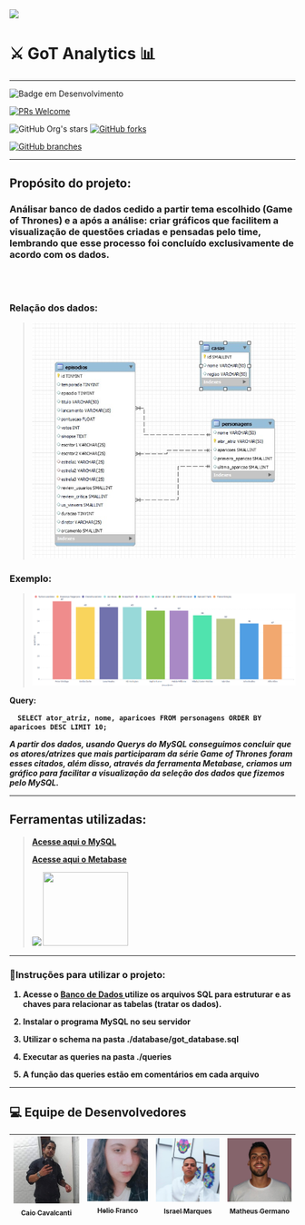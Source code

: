 <img src="https://upload.wikimedia.org/wikipedia/commons/b/b5/Logo_Game_of_Thrones.png">

# ⚔ GoT Analytics 📊

---

![Badge em Desenvolvimento](http://img.shields.io/static/v1?label=STATUS&message=EM%20DESENVOLVIMENTO&color=GREEN&style=for-the-badge)
 
 [![PRs Welcome](https://img.shields.io/badge/PRs-welcome-brightgreen.svg?style=flat-square)](http://makeapullrequest.com)


 ![GitHub Org's stars](https://img.shields.io/github/stars/matgermano/GoT_Analytics?style=social)
 [![GitHub forks](https://img.shields.io/github/forks/matgermano/GoT_Analytics.svg?style=social&label=Fork&maxAge=2592000)](https://github.com/matgermano/GoT_Analytics/network/)
 
 [![GitHub branches](https://badgen.net/github/branches/matgermano/GoT_Analytics)](https://github.com/matgermano/GoT_Analytics)
 
 ---
 
## Propósito do projeto:

### <b>Análisar banco de dados cedido a partir tema escolhido (Game of Thrones) e a após a análise: criar gráficos que facilitem a visualização de questões criadas e pensadas pelo time, lembrando que esse processo foi concluído exclusivamente de acordo com os dados.<b></h3><br><br>

### Relação dos dados:
 > <img src="./img/modelagem.jpeg">

### Exemplo:
  
> <div align="center"> <img src="./img/grafico4.png">
 </div>
  
Query:
```
  SELECT ator_atriz, nome, aparicoes FROM personagens ORDER BY aparicoes DESC LIMIT 10;
```
<p><b><i>A partir dos dados, usando Querys do MySQL conseguimos concluir que os atores/atrizes que mais participaram da série Game of Thrones foram esses citados, além disso, através  da ferramenta Metabase, criamos um gráfico para facilitar a visualização da seleção dos dados que fizemos pelo MySQL.</i><b><p>
  
---

## Ferramentas utilizadas:

> [Acesse aqui o MySQL](https://www.mysql.com/)
> 
> [Acesse aqui o Metabase](https://www.metabase.com/)
> 
> 
> 
> <img src="https://cdn.icon-icons.com/icons2/2415/PNG/512/mysql_original_wordmark_logo_icon_146417.png" width=130>
> 
> <img src="https://cdn.icon-icons.com/icons2/2699/PNG/512/metabase_logo_icon_168103.png" width=150 height=130>

---

### 📝Instruções para utilizar o projeto:

1. Acesse o <a href='https://drive.google.com/drive/folders/1vWOXld-1rxQsFj0_QhtEpaAvD0Fbwefx'> Banco de Dados </a> utilize os arquivos SQL para estruturar e as chaves para relacionar as tabelas (tratar os dados).
 
2. Instalar o programa MySQL no seu servidor

3. Utilizar o schema na pasta ./database/got_database.sql

4. Executar as queries na pasta ./queries

5. A função das queries estão em comentários em cada arquivo

---

## 💻 Equipe de Desenvolvedores

| [<img src="./img/caioimg.jpg" width=150><br><sub>Caio Cavalcanti</sub>](https://www.linkedin.com/in/caio-cavalcanti-17b50b13a/) |  [<img src="./img/helioimg.jpg" width=150><br><sub>Helio Franco</sub>](https://www.linkedin.com/in/dev-heliofranco/) |  [<img src="./img/israelimg.jpg" width=150><br><sub>Israel Marques</sub>](https://www.linkedin.com/in/israel-marques-375017158/) | [<img src="./img/matheusimg.jpeg" width=150><br><sub>Matheus Germano</sub>](https://www.linkedin.com/in/matheusgermanodesouza/) |
| :---: | :---: | :---: | :---: | 
